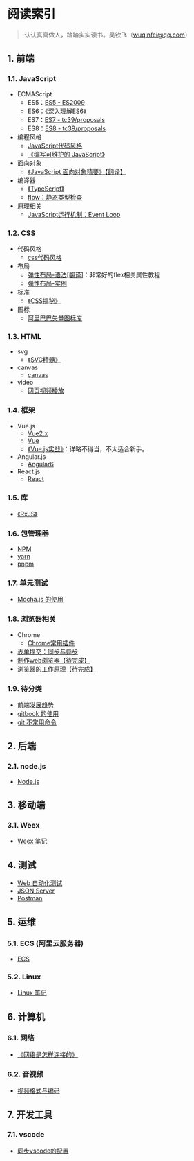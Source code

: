 # 阅读索引

> 认认真真做人，踏踏实实读书。吴钦飞（wuqinfei@qq.com）

## 1. 前端

### 1.1. JavaScript

* ECMAScript
  * ES5：[ES5 - ES2009](./blog/2018/08/15.ES5.md)
  * ES6：[《深入理解ES6》](./FrontEnd/JavaScript/深入理解ES6)
  * ES7：[ES7 - tc39/proposals](./blog/2018/08/16.ES7.md)
  * ES8：[ES8 - tc39/proposals](./blog/2018/09/12.ES8.md)
* 编程风格
  * [JavaScript代码风格](./blog/2018/08/08.JavaScript代码风格.md)
  * [《编写可维护的 JavaScript》](./FrontEnd/其他/MaintainableJavaScript/readme.md)
* 面向对象
  * [《JavaScript 面向对象精要》【翻译】](./FrontEnd/其他/ObjectOrientedJavaScript/readme.md)
* 编译器
  * [《TypeScript》](./FrontEnd/JavaScript/TypeScript)
  * [flow：静态类型检查](./blog/2018/10/14.flow静态类型检查.md)
* 原理相关
  * [JavaScript运行机制：Event Loop](./blog/2018/09/02.EventLoop.md)

### 1.2. CSS

* 代码风格
  * [css代码风格](./blog/2018/08/09.css代码风格.md)
* 布局
  * [弹性布局-语法[翻译]](./blog/2018/06/01.弹性布局-语法.md)：非常好的flex相关属性教程
  * [弹性布局-实例](./blog/2018/06/02.弹性布局-实例.md)
* 标准
  * [《CSS揭秘》](./FrontEnd/CSS/CSS揭秘)
* 图标
  * [阿里巴巴矢量图标库](./FrontEnd/CSS/阿里巴巴矢量图标库.md)

### 1.3. HTML

* svg
  * [《SVG精髓》](./FrontEnd/HTML/SVG精髓)
* canvas
  * [canvas](./FrontEnd/HTML/canvas)
* video
  * [网页视频播放](./blog/2018/07/04.视频播放（包括IE8）.md)

### 1.4. 框架

* Vue.js
  * [Vue2.x](./FrontEnd/框架/Vue2.x/readme.md)
  * [Vue](./FrontEnd/框架/Vue)
  * [《Vue.js实战》](./FrontEnd/框架/Vue.js实战)：详略不得当，不太适合新手。
* Angular.js
  * [Angular6](./FrontEnd/框架/Angular6)
* React.js
  * [React](./FrontEnd/框架/React)

### 1.5. 库

* [《RxJS》](./FrontEnd/库/RxJS/readme.md)

### 1.6. 包管理器

* [NPM](./BackEnd/npm/readme.md)
* [yarn](./FrontEnd/Build/yarn.md)
* [pnpm](./FrontEnd/Build/pnpm.md)

### 1.7. 单元测试

* [Mocha.js 的使用](./blog/2018/10/09.mochajs的使用.md)

### 1.8. 浏览器相关

* Chrome
  * [Chrome常用插件](./blog/2018/09/01.Chrome常用插件.md)
* [表单提交：同步与异步](./blog/2018/08/31.同步与异步表单提交.md)
* [制作web浏览器【待完成】](./FrontEnd/其他/制作web浏览器/readme.md)
* [浏览器的工作原理【待完成】](./blog/2018/08/11.浏览器的工作原理.md)

### 1.9. 待分类

* [前端发展趋势](./blog/2018/07/30.前端发展趋势.md)
* [gitbook 的使用](./blog/2018/10/30.gitbook的使用.md)
* [git 不常用命令](./blog/2018/11/02.git不常用命令.md)

## 2. 后端

### 2.1. node.js

* [Node.js](./BackEnd/node/readme.md)

## 3. 移动端

### 3.1. Weex

* [Weex 笔记](./Mobile/weex/readme.md)

## 4. 测试

* [Web 自动化测试](./Test/Web自动化测试/readme.md)
* [JSON Server](./blog/2018/08/29.JsonServer.md)
* [Postman](./blog/2018/08/30.Postman.md)

## 5. 运维

### 5.1. ECS (阿里云服务器)

* [ECS](./Operation/ECS/readme.md)

### 5.2. Linux

* [Linux 笔记](./Operation/Linux/readme.md)

## 6. 计算机

### 6.1. 网络

* [《网络是怎样连接的》](./网络/网络是怎样连接的)

### 6.2. 音视频

* [视频格式与编码](./blog/2018/08/03.视频格式与编码.md)

## 7. 开发工具

### 7.1. vscode

* [同步vscode的配置](./blog/2018/09/11.同步vscode的配置.md)